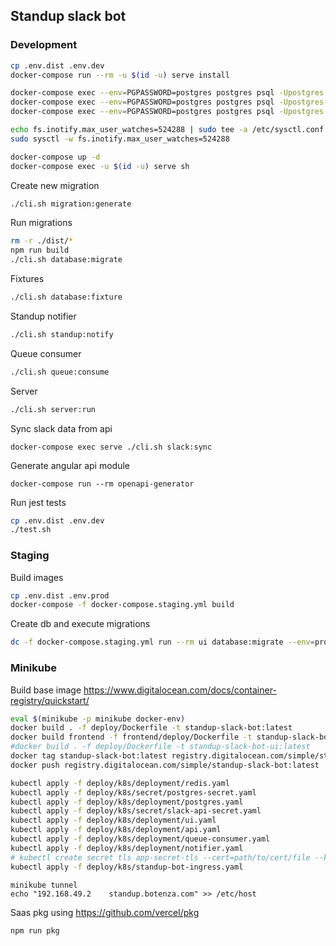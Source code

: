 ## Standup slack bot


### Development

```bash
cp .env.dist .env.dev
docker-compose run --rm -u $(id -u) serve install

docker-compose exec --env=PGPASSWORD=postgres postgres psql -Upostgres -c "CREATE DATABASE standup"
docker-compose exec --env=PGPASSWORD=postgres postgres psql -Upostgres -c "CREATE USER standup WITH PASSWORD 'standup_123'"
docker-compose exec --env=PGPASSWORD=postgres postgres psql -Upostgres -c "GRANT ALL PRIVILEGES ON DATABASE standup TO standup"

echo fs.inotify.max_user_watches=524288 | sudo tee -a /etc/sysctl.conf && sudo sysctl -p
sudo sysctl -w fs.inotify.max_user_watches=524288

docker-compose up -d
docker-compose exec -u $(id -u) serve sh
```

Create new migration
```bash
./cli.sh migration:generate
```

Run migrations
```bash
rm -r ./dist/*
npm run build
./cli.sh database:migrate
```

Fixtures
```bash
./cli.sh database:fixture
```

Standup notifier
```bash
./cli.sh standup:notify
```

Queue consumer
```bash
./cli.sh queue:consume
```

Server
```bash
./cli.sh server:run
```

Sync slack data from api
```shell
docker-compose exec serve ./cli.sh slack:sync
```

Generate angular api module
```shell
docker-compose run --rm openapi-generator
```

Run jest tests
```bash
cp .env.dist .env.dev
./test.sh

```

### Staging

Build images
```bash
cp .env.dist .env.prod
docker-compose -f docker-compose.staging.yml build
```
Create db and execute migrations
```bash
dc -f docker-compose.staging.yml run --rm ui database:migrate --env=prod
```

### Minikube

Build base image
https://www.digitalocean.com/docs/container-registry/quickstart/

```bash
eval $(minikube -p minikube docker-env)
docker build . -f deploy/Dockerfile -t standup-slack-bot:latest
docker build frontend -f frontend/deploy/Dockerfile -t standup-slack-bot-ui:latest
#docker build . -f deploy/Dockerfile -t standup-slack-bot-ui:latest
docker tag standup-slack-bot:latest registry.digitalocean.com/simple/standup-slack-bot:latest
docker push registry.digitalocean.com/simple/standup-slack-bot:latest
```

```bash
kubectl apply -f deploy/k8s/deployment/redis.yaml
kubectl apply -f deploy/k8s/secret/postgres-secret.yaml
kubectl apply -f deploy/k8s/deployment/postgres.yaml
kubectl apply -f deploy/k8s/secret/slack-api-secret.yaml
kubectl apply -f deploy/k8s/deployment/ui.yaml
kubectl apply -f deploy/k8s/deployment/api.yaml
kubectl apply -f deploy/k8s/deployment/queue-consumer.yaml
kubectl apply -f deploy/k8s/deployment/notifier.yaml
# kubectl create secret tls app-secret-tls --cert=path/to/cert/file --key=path/to/key/file
kubectl apply -f deploy/k8s/standup-bot-ingress.yaml
```

```shell
minikube tunnel
echo "192.168.49.2    standup.botenza.com" >> /etc/host
```

Saas pkg using https://github.com/vercel/pkg

```
npm run pkg
```
